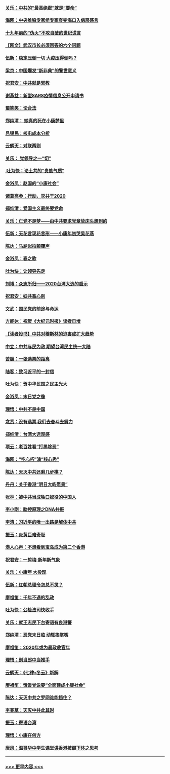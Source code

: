 #### [关乐：中共的“最高绝密”就是“要命”](../pages/nsc993/n11816946.md?t=01241244) 
#### [海网：中央维稳专家组专家夸完海口入病房感言](../pages/nsc993/n11815138.md?t=01241244) 
#### [十九年前的“伪火”不攻自破的世纪谎言](../pages/nsc993/n11813238.md?t=01241244) 
#### [【网文】武汉市长必须回答的六个问题](../pages/nsc993/n11813848.md?t=01241244) 
#### [伍新：稳定压倒一切 大疫压得倒吗？](../pages/nsc993/n11812634.md?t=01241244) 
#### [梁京：中国爆发“新非典”的警世意义](../pages/nsc993/n11812554.md?t=01241244) 
#### [祝君安：中共就是邪教](../pages/nsc993/n11812431.md?t=01241244) 
#### [谢燕益：新型SARS疫情信息公开申请书](../pages/nsc993/n11808840.md?t=01241244) 
#### [蜀笑笑：论合法](../pages/nsc993/n11808064.md?t=01241244) 
#### [郑纯清： 她真的死在小康梦里](../pages/nsc993/n11806623.md?t=01241244) 
#### [吕锡民：核电成本分析](../pages/nsc993/n11806284.md?t=01241244) 
#### [云鹤天：对联两则](../pages/nsc993/n11805957.md?t=01241244) 
#### [关乐： 党领导之一“切”](../pages/nsc993/n11804505.md?t=01241244) 
#### [ 吐为快：论土共的“贵族气质”](../pages/nsc993/n11804490.md?t=01241244) 
#### [金浴凤：赵国的“小康社会”](../pages/nsc993/n11804452.md?t=01241244) 
#### [诸葛高参：行动，灭共于2020](../pages/nsc993/n11804120.md?t=01241244) 
#### [郑纯清：爱国主义最终要党命](../pages/nsc993/n11802197.md?t=01241244) 
#### [关乐：亡党不是梦——由中共要求党章放床头想到的](../pages/nsc993/n11802156.md?t=01241244) 
#### [伍新：无花言现花言形——小康年初哭吴花燕](../pages/nsc993/n11800044.md?t=01241244) 
#### [陈达：马屁似拍颠覆声](../pages/nsc993/n11800010.md?t=01241244) 
#### [金浴凤：春之歌](../pages/nsc993/n11797687.md?t=01241244) 
#### [吐为快：让领导先走](../pages/nsc993/n11797512.md?t=01241244) 
#### [刘博：众志所归——2020台湾大选的启示](../pages/nsc993/n11796878.md?t=01241244) 
#### [祝君安：妖共畜心剖](../pages/nsc993/n11794273.md?t=01241244) 
#### [文武：国民党的前途与命运](../pages/nsc993/n11794198.md?t=01241244) 
#### [方能达：祝贺《大纪元时报》读者日增](../pages/nsc993/n11793807.md?t=01241244) 
#### [【读者投书】中共对穆斯林的迫害成扩大趋势](../pages/nsc993/n11791371.md?t=01241244) 
#### [中立：中共与民为敌 期望台湾民主统一大陆](../pages/nsc993/n11790392.md?t=01241244) 
#### [苦胆：一张选票的距离](../pages/nsc993/n11788914.md?t=01241244) 
#### [陆客：致习近平的一封信](../pages/nsc993/n11788867.md?t=01241244) 
#### [吐为快：贺中华民国之民主光大](../pages/nsc993/n11788618.md?t=01241244) 
#### [金浴凤：末日党之像](../pages/nsc993/n11787475.md?t=01241244) 
#### [理悟：中共不是中国](../pages/nsc993/n11787463.md?t=01241244) 
#### [念贲：没有选票  我们去奋斗去努力](../pages/nsc993/n11787398.md?t=01241244) 
#### [郑纯清：台湾大选观感](../pages/nsc993/n11786210.md?t=01241244) 
#### [项云：老百姓看“打黑除恶”](../pages/nsc993/n11785398.md?t=01241244) 
#### [海网：“空心朽”演“核心秀”](../pages/nsc993/n11783874.md?t=01241244) 
#### [陈达：天灭中共还剩几步棋？](../pages/nsc993/n11783719.md?t=01241244) 
#### [丹丹：关于香港“明日大屿愿景”](../pages/nsc993/n11783273.md?t=01241244) 
#### [张林：被中共当成牲口奴役的中国人](../pages/nsc993/n11782397.md?t=01241244) 
#### [李小刚：脑控原理之DNA共振](../pages/nsc993/n11780962.md?t=01241244) 
#### [李清：习近平的唯一出路是解体中共](../pages/nsc993/n11780866.md?t=01241244) 
#### [振玉：炎黄巨难奇耻](../pages/nsc993/n11779632.md?t=01241244) 
#### [港人心声：不想看到宝岛成为第二个香港](../pages/nsc993/n11778817.md?t=01241244) 
#### [祝君安：一剪梅‧新年新气象](../pages/nsc993/n11776340.md?t=01241244) 
#### [关乐：小康年 大役现](../pages/nsc993/n11774213.md?t=01241244) 
#### [伍新：红朝总理令怎总不灵？](../pages/nsc993/n11770813.md?t=01241244) 
#### [廖祖笙：千年不遇的乱政](../pages/nsc993/n11770373.md?t=01241244) 
#### [吐为快：公检法司快收手](../pages/nsc993/n11770359.md?t=01241244) 
#### [关乐：就王志民下台寄语有良港警](../pages/nsc993/n11769903.md?t=01241244) 
#### [郑纯清：恶党末日临 动辄挨掌嘴](../pages/nsc993/n11769356.md?t=01241244) 
#### [廖祖笙：2020年或为暴政收官年](../pages/nsc993/n11768216.md?t=01241244) 
#### [理悟：别当郎中当推手](../pages/nsc993/n11768243.md?t=01241244) 
#### [云鹤天：《七律▪冬云》新解](../pages/nsc993/n11768204.md?t=01241244) 
#### [廖祖笙：饿饭党说要“全面建成小康社会”](../pages/nsc993/n11767482.md?t=01241244) 
#### [陈达：天灭中共之罗网谁能挡住？](../pages/nsc993/n11767465.md?t=01241244) 
#### [李春草：天灭中共此其时](../pages/nsc993/n11767452.md?t=01241244) 
#### [振玉：寄语台湾](../pages/nsc993/n11767432.md?t=01241244) 
#### [理悟：小康在何方](../pages/nsc993/n11767394.md?t=01241244) 
#### [唐风：温哥华中学生课堂讲香港被踢下体之思考](../pages/nsc993/n11766848.md?t=01241244) 

----
#### [ >>> 更早内容 <<< ](../indexes/nsc993-earlier.md)
